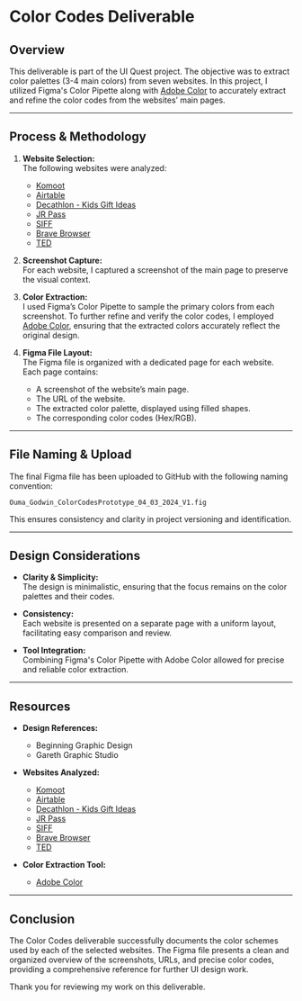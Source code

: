 # Color Codes Deliverable

## Overview

This deliverable is part of the UI Quest project. The objective was to extract color palettes (3-4 main colors) from seven websites. In this project, I utilized Figma's Color Pipette along with [Adobe Color](https://color.adobe.com/) to accurately extract and refine the color codes from the websites’ main pages.

---

## Process & Methodology

1. **Website Selection:**  
   The following websites were analyzed:
   - [Komoot](https://www.komoot.com/)
   - [Airtable](https://www.airtable.com/)
   - [Decathlon - Kids Gift Ideas](https://www.decathlon.com/collections/kids-gift-ideas)
   - [JR Pass](https://www.jrpass.com/)
   - [SIFF](https://www.thesiff.com/)
   - [Brave Browser](https://brave.com/es/)
   - [TED](https://www.ted.com/)

2. **Screenshot Capture:**  
   For each website, I captured a screenshot of the main page to preserve the visual context.

3. **Color Extraction:**  
   I used Figma’s Color Pipette to sample the primary colors from each screenshot. To further refine and verify the color codes, I employed [Adobe Color](https://color.adobe.com/), ensuring that the extracted colors accurately reflect the original design.

4. **Figma File Layout:**  
   The Figma file is organized with a dedicated page for each website. Each page contains:
   - A screenshot of the website’s main page.
   - The URL of the website.
   - The extracted color palette, displayed using filled shapes.
   - The corresponding color codes (Hex/RGB).

---

## File Naming & Upload

The final Figma file has been uploaded to GitHub with the following naming convention:
```text
Ouma_Godwin_ColorCodesPrototype_04_03_2024_V1.fig
```

This ensures consistency and clarity in project versioning and identification.

---

## Design Considerations

- **Clarity & Simplicity:**  
  The design is minimalistic, ensuring that the focus remains on the color palettes and their codes.
  
- **Consistency:**  
  Each website is presented on a separate page with a uniform layout, facilitating easy comparison and review.

- **Tool Integration:**  
  Combining Figma's Color Pipette with Adobe Color allowed for precise and reliable color extraction.

---

## Resources

- **Design References:**  
  - Beginning Graphic Design
  - Gareth Graphic Studio

- **Websites Analyzed:**  
  - [Komoot](https://www.komoot.com/)
  - [Airtable](https://www.airtable.com/)
  - [Decathlon - Kids Gift Ideas](https://www.decathlon.com/collections/kids-gift-ideas)
  - [JR Pass](https://www.jrpass.com/)
  - [SIFF](https://www.thesiff.com/)
  - [Brave Browser](https://brave.com/es/)
  - [TED](https://www.ted.com/)

- **Color Extraction Tool:**  
  - [Adobe Color](https://color.adobe.com/)

---

## Conclusion

The Color Codes deliverable successfully documents the color schemes used by each of the selected websites. The Figma file presents a clean and organized overview of the screenshots, URLs, and precise color codes, providing a comprehensive reference for further UI design work.

Thank you for reviewing my work on this deliverable.

